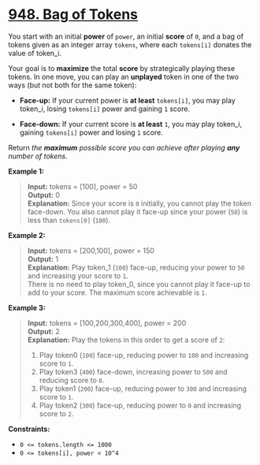 # **[948. Bag of Tokens](https://leetcode.com/problems/bag-of-tokens/description/)**

You start with an initial **power** of `power`, an initial **score** of `0`, and a bag of tokens given as an integer array `tokens`, where each `tokens[i]` donates the value of token_i.

Your goal is to **maximize** the total **score** by strategically playing these tokens. In one move, you can play an **unplayed** token in one of the two ways (but not both for the same token):

- **Face-up:** If your current power is **at least** `tokens[i]`, you may play token_i, losing `tokens[i]` power and gaining `1` score.

- **Face-down:** If your current score is **at least** `1`, you may play token_i, gaining `tokens[i]` power and losing `1` score.

Return *the **maximum** possible score you can achieve after playing **any** number of tokens.*

**Example 1:**

> **Input:** tokens = [100], power = 50  
> **Output:** 0  
> **Explanation:** Since your score is `0` initially, you cannot play the token face-down. You also cannot play it face-up since your power (`50`) is less than `tokens[0]` (`100`).

**Example 2:**

> **Input:** tokens = [200,100], power = 150  
> **Output:** 1  
> **Explanation:** Play token_1 (`100`) face-up, reducing your power to `50` and increasing your score to `1`.  
> There is no need to play token_0, since you cannot play it face-up to add to your score. The maximum score achievable is `1`.

**Example 3:**

> **Input:** tokens = [100,200,300,400], power = 200  
> **Output:** 2  
> **Explanation:** Play the tokens in this order to get a score of `2`:
> 1. Play token0 (`100`) face-up, reducing power to `100` and increasing score to `1`.  
> 2. Play token3 (`400`) face-down, increasing power to `500` and reducing score to `0`.  
> 3. Play token1 (`200`) face-up, reducing power to `300` and increasing score to `1`.  
> 4. Play token2 (`300`) face-up, reducing power to `0` and increasing score to `2`.

**Constraints:**

- `0 <= tokens.length <= 1000`
- `0 <= tokens[i], power < 10^4`